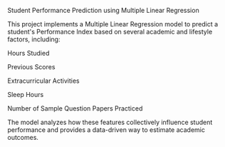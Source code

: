Student Performance Prediction using Multiple Linear Regression

This project implements a Multiple Linear Regression model to predict a student's Performance Index based on several academic and lifestyle factors, including:

Hours Studied

Previous Scores

Extracurricular Activities

Sleep Hours

Number of Sample Question Papers Practiced

The model analyzes how these features collectively influence student performance and provides a data-driven way to estimate academic outcomes.

